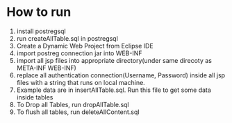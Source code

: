 # How to run 
1. install postregsql 
2. run createAllTable.sql in postregsql
3. Create a Dynamic Web Project from Eclipse IDE
4. import postreg connection jar into WEB-INF
5. import all jsp files into appropriate directory(under same direcoty as META-INF WEB-INF)
6. replace all authentication connection(Username, Password) inside all jsp files with a string that runs on local machine. 
7. Example data are in insertAllTable.sql. Run this file to get some data inside tables
8. To Drop all Tables, run dropAllTable.sql
9. To flush all tables, run deleteAllContent.sql